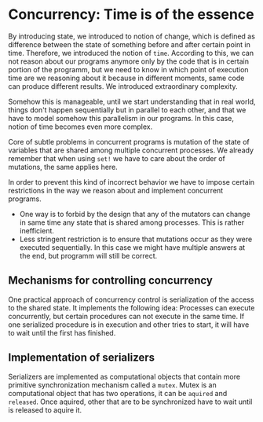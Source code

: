 # Concurrency: Time is of the essence

By introducing state, we introduced to notion of change, which is
defined as difference between the state of something before and after
certain point in time. Therefore, we introduced the notion of `time`.
According to this, we can not reason about our programs anymore only by
the code that is in certain portion of the programm, but we need to know
in which point of execution time are we reasoning about it because in
different moments, same code can produce different results. We
introduced extraordinary complexity.

Somehow this is manageable, until we start understanding that in real
world, things don't happen sequentially but in parallel to each other,
and that we have to model somehow this parallelism in our programs. In
this case, notion of time becomes even more complex.

Core of subtle problems in concurrent programs is mutation of the state
of variables that are shared among multiple concurrent processes. We
already remember that when using `set!` we have to care about the order
of mutations, the same applies here.

In order to prevent this kind of incorrect behavior we have to impose
certain restrictions in the way we reason about and implement concurrent
programs.

* One way is to forbid by the design that any of the mutators can
  change in same time any state that is shared among processes. This is
rather inefficient.
* Less stringent restriction is to ensure that mutations occur as they
  were executed sequentially. In this case we might have multiple
answers at the end, but programm will still be correct.

## Mechanisms for controlling concurrency

One practical approach of concurrency control is serialization of the
access to the shared state. It implements the following idea: Processes
can execute concurrently, but certain procedures can not execute in the
same time. If one serialized procedure is in execution and other tries
to start, it will have to wait until the first has finished.

## Implementation of serializers

Serializers are implemented as computational objects that contain more
primitive synchronization mechanism called a `mutex`. Mutex is an
computational object that has two operations, it can be `aquired` and
`released`. Once aquired, other that are to be synchronized have to wait
until is released to aquire it.
